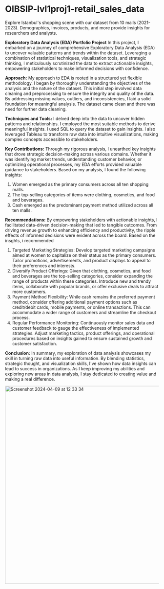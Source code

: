 # OIBSIP-lvl1proj1-retail_sales_data
Explore Istanbul's shopping scene with our dataset from 10 malls (2021-2023). Demographics, invoices, products, and more provide insights for researchers and analysts.


**Exploratory Data Analysis (EDA) Portfolio Project**
In this project, I embarked on a journey of comprehensive Exploratory Data Analysis (EDA) to uncover valuable patterns and trends within the dataset. Leveraging a combination of statistical techniques, visualization tools, and strategic thinking, I meticulously scrutinized the data to extract actionable insights, empowering stakeholders to make informed decisions with confidence.

**Approach:**
My approach to EDA is rooted in a structured yet flexible methodology. I began by thoroughly understanding the objectives of the analysis and the nature of the dataset. This initial step involved data cleaning and preprocessing to ensure the integrity and quality of the data. By addressing missing values, outliers, and inconsistencies, I laid a solid foundation for meaningful analysis. The dataset came clean and there was need for further data cleaning.

**Techniques and Tools:**
I delved deep into the data to uncover hidden patterns and relationships. I employed the most suitable methods to derive meaningful insights. I used SQL to query the dataset to gain insights. I also leveraged Tableau to transform raw data into intuitive visualizations, making complex concepts accessible to stakeholders.

**Key Contributions:**
Through my rigorous analysis, I unearthed key insights that drove strategic decision-making across various domains. Whether it was identifying market trends, understanding customer behavior, or optimizing operational processes, my EDA efforts provided valuable guidance to stakeholders. Based on my analysis, I found the following insights:

1. Women emerged as the primary consumers across all ten shopping malls.
2. The top-selling categories of items were clothing, cosmetics, and food and beverages.
3. Cash emerged as the predominant payment method utilized across all ten malls.

**Recommendations:**
 By empowering stakeholders with actionable insights, I facilitated data-driven decision-making that led to tangible outcomes. From driving revenue growth to enhancing efficiency and productivity, the ripple effects of informed decisions were evident across the board. Based on the insghts, i recommended
1. Targeted Marketing Strategies: Develop targeted marketing campaigns aimed at women to capitalize on their status as the primary consumers. Tailor promotions, advertisements, and product displays to appeal to their preferences and interests.
2. Diversify Product Offerings: Given that clothing, cosmetics, and food and beverages are the top-selling categories, consider expanding the range of products within these categories. Introduce new and trendy items, collaborate with popular brands, or offer exclusive deals to attract more customers.
3. Payment Method Flexibility: While cash remains the preferred payment method, consider offering additional payment options such as credit/debit cards, mobile payments, or online transactions. This can accommodate a wider range of customers and streamline the checkout process.
4. Regular Performance Monitoring: Continuously monitor sales data and customer feedback to gauge the effectiveness of implemented strategies. Adjust marketing tactics, product offerings, and operational procedures based on insights gained to ensure sustained growth and customer satisfaction.

**Conclusion:**
In summary, my exploration of data analysis showcases my skill in turning raw data into useful information. By blending statistics, strategic thought, and visualization skills, I've shown how data insights can lead to success in organizations. As I keep improving my abilities and exploring new areas in data analysis, I stay dedicated to creating value and making a real difference.



<img width="647" alt="Screenshot 2024-04-09 at 12 33 34" src="https://github.com/kelvinofoedoe/OIBSIP-lvl1proj1-retail_sales_data/assets/155991168/9bad4c35-e851-4111-9104-fcef57862306">
